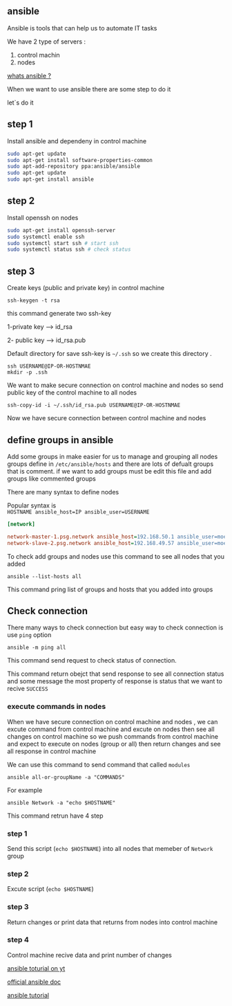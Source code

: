 ## ansible

Ansible is tools that can help us to automate IT tasks 

We have 2 type of servers : 

1. control machin 
2. nodes


[whats ansible ?](https://www.ansible.com/)

When we want to use ansible there are some step to do it 

let`s do it 

##  step 1

Install ansible and dependeny in control machine


```sh
sudo apt-get update
sudo apt-get install software-properties-common
sudo apt-add-repository ppa:ansible/ansible
sudo apt-get update
sudo apt-get install ansible
```
##  step 2

Install openssh on nodes

```bash
sudo apt-get install openssh-server
sudo systemctl enable ssh
sudo systemctl start ssh # start ssh
sudo systemctl status ssh # check status
```

##  step 3

Create keys (public and private key) in control machine 

`ssh-keygen -t rsa`

this command generate two ssh-key 

1-private key --> id_rsa

2- public key --> id_rsa.pub


Default directory for save ssh-key is `~/.ssh` so we create this directory .

```
ssh USERNAME@IP-OR-HOSTNMAE
mkdir -p .ssh
```

We want to make secure connection on control machine and nodes so send public key of the control machine to all nodes 

`ssh-copy-id -i ~/.ssh/id_rsa.pub USERNAME@IP-OR-HOSTNMAE`

Now we have secure connection between control machine and nodes 


## define groups in ansible



Add some groups in make easier for us to manage and  grouping all nodes
groups define in `/etc/ansible/hosts` and there are lots of defualt groups that is comment.
if we want to add groups must be edit this file and add groups like commented groups 

There are many syntax to define nodes 

Popular syntax is \
`HOSTNAME ansible_host=IP ansible_user=USERNAME `

```ini
[network]

network-master-1.psg.network ansible_host=192.168.50.1 ansible_user=moeen.tavakoli
network-slave-2.psg.network ansible_host=192.168.49.57 ansible_user=moeen.tavakoli
```

To check add groups and nodes use this command to see all nodes that you added 

`ansible --list-hosts all`

This command pring list of groups and hosts that you added into groups  


## Check connection

There many ways to check connection but easy way to check connection is use `ping` option 

`ansible -m ping all`


This command send request to check status of connection.

This command return  obejct that send  response to see all connection status and some message 
the most property of response is status that we want to recive `SUCCESS`


### execute commands in nodes
When we have secure connection on control machine and nodes , we can excute command from control machine and excute on nodes then see all changes on control machine
so we push commands from control machine and expect to execute on nodes (group or all) then return changes and see all response in control machine 

We can use this command to send command that called `modules`

`ansible all-or-groupName -a "COMMANDS"`

For example

`ansible Network -a "echo $HOSTNAME"`

This command retrun have 4 step 

### step 1
Send this script (`echo $HOSTNAME`) into all nodes that memeber of `Network` group 

### step 2 
Excute script (`echo $HOSTNAME`)

### step 3 
Return changes or print data that returns from nodes into control machine 

### step 4 
Control machine recive data and print number of changes

[ansible toturial on yt](https://www.youtube.com/watch?v=5hycyr-8EKs)

[official ansible doc](https://docs.ansible.com/)

[ansible tutorial](https://www.tutorialspoint.com/ansible/index.htm)
